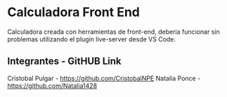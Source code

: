# Calculadora Front End

Calculadora creada con herramientas de front-end, deberia funcionar sin problemas utilizando el plugin live-server desde VS Code.

## Integrantes - GitHUB Link
Cristobal Pulgar - https://github.com/CristobalNPE
Natalia Ponce - https://github.com/Natalia1428
